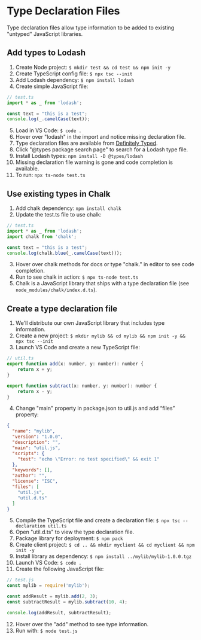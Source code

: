 # Type Declaration Files

Type declaration files allow type information to be added to existing "untyped" JavaScript libraries.

## Add types to Lodash

1. Create Node project: `$ mkdir test && cd test && npm init -y`
1. Create TypeScript config file: `$ npx tsc --init`
1. Add Lodash dependency: `$ npm install lodash`
1. Create simple JavaScript file:
```javascript
// test.ts
import * as _ from 'lodash';

const text = "this is a test";
console.log(_.camelCase(text));
```
5. Load in VS Code: `$ code .`
1. Hover over "lodash" in the import and notice missing declaration file.
1. Type declaration files are available from <a href="https://definitelytyped.org/">Definitely Typed</a>.
1. Click "@types package search page" to search for a Lodash type file.
1. Install Lodash types: `npm install -D @types/lodash`
1. Missing declaration file warning is gone and code completion is available.
1. To run: `npx ts-node test.ts`

## Use existing types in Chalk

1. Add chalk dependency: `npm install chalk`
1. Update the test.ts file to use chalk:
```javascript
// test.ts
import * as _ from 'lodash';
import chalk from 'chalk';

const text = "this is a test";
console.log(chalk.blue(_.camelCase(text)));
```
3. Hover over chalk methods for docs or type "chalk." in editor to see code completion.
1. Run to see chalk in action: `$ npx ts-node test.ts`
1. Chalk is a JavaScript library that ships with a type declaration file (see `node_modules/chalk/index.d.ts`).

## Create a type declaration file

1. We'll distribute our own JavaScript library that includes type information.
1. Create a new project: `$ mkdir mylib && cd mylib && npm init -y && npx tsc --init`
1. Launch VS Code and create a new TypeScript file:
```javascript
// util.ts
export function add(x: number, y: number): number {
    return x + y;
}

export function subtract(x: number, y: number): number {
    return x - y;
}
```
4. Change "main" property in package.json to util.js and add “files” property:
```json
{
  "name": "mylib",
  "version": "1.0.0",
  "description": "",
  "main": "util.js",
  "scripts": {
    "test": "echo \"Error: no test specified\" && exit 1"
  },
  "keywords": [],
  "author": "",
  "license": "ISC",
  "files": [
    "util.js",
    "util.d.ts"
  ]
}
```
5. Compile the TypeScript file and create a declaration file: `$ npx tsc --declaration util.ts`
1. Open "util.d.ts" to view the type declaration file.
1. Package library for deployment: `$ npm pack`
1. Create client project: `$ cd .. && mkdir myclient && cd myclient && npm init -y`
1. Install library as dependency: `$ npm install ../mylib/mylib-1.0.0.tgz`
1. Launch VS Code: `$ code .`
1. Create the following JavaScript file:
```javascript
// test.js
const mylib = require('mylib');

const addResult = mylib.add(2, 3);
const subtractResult = mylib.subtract(10, 4);

console.log(addResult, subtractResult);
```
12. Hover over the "add" method to see type information.
1. Run with: `$ node test.js`

